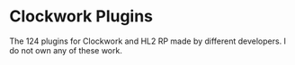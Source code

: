 # Clockwork Plugins
The 124 plugins for Clockwork and HL2 RP made by different developers. I do not own any of these work.
